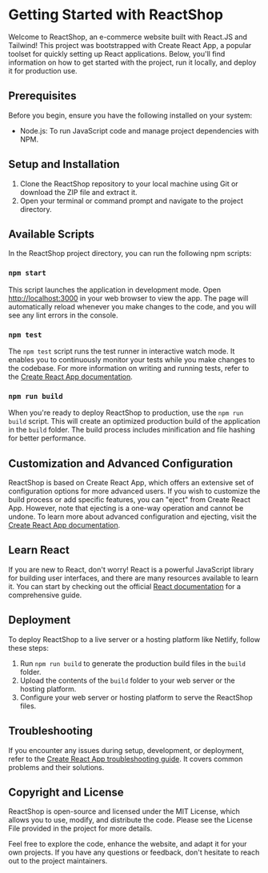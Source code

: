 # Getting Started with ReactShop

Welcome to ReactShop, an e-commerce website built with React.JS and Tailwind! This project was bootstrapped with Create React App, a popular toolset for quickly setting up React applications. Below, you'll find information on how to get started with the project, run it locally, and deploy it for production use.

## Prerequisites

Before you begin, ensure you have the following installed on your system:

- Node.js: To run JavaScript code and manage project dependencies with NPM.

## Setup and Installation

1. Clone the ReactShop repository to your local machine using Git or download the ZIP file and extract it.
2. Open your terminal or command prompt and navigate to the project directory.

## Available Scripts

In the ReactShop project directory, you can run the following npm scripts:

### `npm start`

This script launches the application in development mode. Open [http://localhost:3000](http://localhost:3000) in your web browser to view the app. The page will automatically reload whenever you make changes to the code, and you will see any lint errors in the console.

### `npm test`

The `npm test` script runs the test runner in interactive watch mode. It enables you to continuously monitor your tests while you make changes to the codebase. For more information on writing and running tests, refer to the [Create React App documentation](https://facebook.github.io/create-react-app/docs/running-tests).

### `npm run build`

When you're ready to deploy ReactShop to production, use the `npm run build` script. This will create an optimized production build of the application in the `build` folder. The build process includes minification and file hashing for better performance.

## Customization and Advanced Configuration

ReactShop is based on Create React App, which offers an extensive set of configuration options for more advanced users. If you wish to customize the build process or add specific features, you can "eject" from Create React App. However, note that ejecting is a one-way operation and cannot be undone. To learn more about advanced configuration and ejecting, visit the [Create React App documentation](https://facebook.github.io/create-react-app/docs/advanced-configuration).

## Learn React

If you are new to React, don't worry! React is a powerful JavaScript library for building user interfaces, and there are many resources available to learn it. You can start by checking out the official [React documentation](https://reactjs.org/) for a comprehensive guide.

## Deployment

To deploy ReactShop to a live server or a hosting platform like Netlify, follow these steps:

1. Run `npm run build` to generate the production build files in the `build` folder.
2. Upload the contents of the `build` folder to your web server or the hosting platform.
3. Configure your web server or hosting platform to serve the ReactShop files.

## Troubleshooting

If you encounter any issues during setup, development, or deployment, refer to the [Create React App troubleshooting guide](https://facebook.github.io/create-react-app/docs/troubleshooting). It covers common problems and their solutions.

## Copyright and License

ReactShop is open-source and licensed under the MIT License, which allows you to use, modify, and distribute the code. Please see the License File provided in the project for more details.

Feel free to explore the code, enhance the website, and adapt it for your own projects. If you have any questions or feedback, don't hesitate to reach out to the project maintainers.

